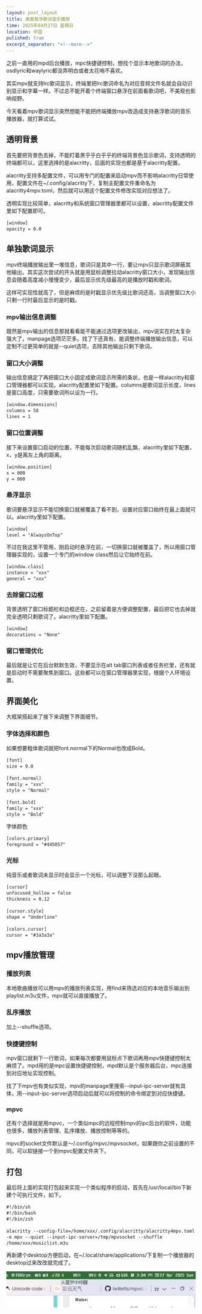 ```yaml
---
layout: post_layout
title: 桌面悬浮歌词音乐播放
time: 2025年04月27日 星期日
location: 中国
pulished: true
excerpt_separator: "<!--more-->"
---
```

之前一直用的mpd后台播放，mpc快捷键控制，想找个显示本地歌词的办法，osdlyric和waylyric都没弄明白或者太花哨不喜欢。
<!--more-->

其实mpv就支持lrc歌词显示，终端里把lrc歌词命名为对应音频文件名就会自动识别显示和字幕一样。不过总不能开着个终端窗口悬浮在前面看歌词吧，不美观也影响视野。

今天看着mpv歌词显示突然想能不能把终端播放mpv改造成支持悬浮歌词的音乐播放器，就打算试试。
## **透明背景** ##
首先要把背景色去掉，不能盯着黑乎乎白乎乎的终端背景色显示歌词，支持透明的终端都可以，这里选择的是alacritty，后面的实现也都是基于alacritty配置。

alacritty支持多配置文件，可以用专门的配置来启动mpv而不影响alacritty日常使用，配置文件在~/.config/alacritty下，复制主配置文件重命名为alacritty4mpv.toml，然后就可以用这个配置文件修改实现对应想法了。

透明实现比较简单，alacritty和系统窗口管理器里都可以设置，alacritty配置文件里如下配置即可。
```
[window]
opacity = 0.0
```
## **单独歌词显示** ##
mpv终端播放输出里一堆信息，歌词只是其中一行，要让mpv只显示歌词屏蔽其他输出。其实这次尝试的开头就是用鼠标调整拉动alacritty窗口大小，发现输出信息会随着高度减小慢慢变少，最后显示优先级最高的是播放时戳和歌词。

这样可实现性就高了，但是麻烦的是时戳显示优先级比歌词还高，当调整窗口大小只剩一行时最后显示的是时戳。
### **mpv输出信息调整** ###
既然是mpv输出的信息那就看看能不能通过选项更改输出，mpv说实在的太复杂强大了，manpage选项茫茫多。找了下还真有，能调整终端播放输出信息，可以定制不过更简单的就是--quiet选项，去除其他输出只剩下歌词。
### **窗口大小调整** ###
输出信息搞定了再把窗口大小固定成歌词显示所需的条状，也是一样alacritty和窗口管理器都可以实现。alacritty配置里如下配置。columns是歌词显示长度，lines是窗口高度，只需要歌词所以设为一行。
```
[window.dimensions]
columns = 58
lines = 1
```
### **窗口位置调整** ###
接下来设置窗口启动的位置，不能每次启动歌词随机乱飘，alacritty里如下配置，x，y是离左上角的距离。
```
[window.position]
x = 000
y = 000
```
### **悬浮显示** ###
歌词要悬浮显示不能切换窗口就被覆盖了看不到，设置对应窗口始终在最上面就可以。alacritty里如下配置。
```
[window]
level = "AlwaysOnTop"
```
不过在我这里不管用，刚启动时悬浮在前，一切换窗口就被覆盖了，所以用窗口管理器实现的，设置一个专门的window class然后让它始终在前。
```
[window.class]
instance = "xxx"
general = "xxx"
```
### **去除窗口边框** ###
背景透明了窗口标题栏和边框还在，之前留着是方便调整配置，最后把它也去掉就完全透明只剩歌词了。alacritty里如下配置。
```
[window]
decorations = "None"
```
### **窗口管理优化** ###
最后就是让它在后台默默生效，不要显示在alt tab窗口列表或者任务栏里，还有就是启动时不需要聚焦到窗口。这些都可以在窗口管理器里实现，根据个人环境设置。

## **界面美化** ##
大框架搭起来了接下来调整下界面细节。
### **字体选择和颜色** ###
如果想要粗体歌词就把font.normal下的Normal也改成Bold。
```
[font]
size = 9.0

[font.normal]
family = "xxx"
style = "Normal"

[font.bold]
family = "xxx"
style = "Bold"
```
字体颜色
```
[colors.primary]
foreground = "#445057"
```
### **光标** ###
纯音乐或者歌词未显示时会显示一个光标，可以调整下没那么起眼。
```
[cursor]
unfocused_hollow = false
thickness = 0.12

[cursor.style]
shape = "Underline"

[colors.cursor]
cursor = "#3a3a3a"

```
## **mpv播放管理** ##
### **播放列表** ###
本地歌曲播放可以用mpv的播放列表实现，用find来筛选对应的本地音乐输出到playlist.m3u文件，mpv就可以直接播放了。
### **乱序播放** ###
加上--shuffle选项。
### **快捷键控制** ###
mpv窗口就剩下一行歌词，如果每次都要用鼠标点下歌词再用mpv快捷键控制太麻烦了。mpd用的是mpc设置快捷键控制，mpd默认是个服务器后台，mpc连接到对应地址实现控制。

找了下mpv也有类似实现，mpv的manpage里搜索--input-ipc-server就有具体，用--input-ipc-server选项启动后就可以将控制的命令绑定到对应快捷键。
### **mpvc** ###
还有个选择就是用mpvc，一个类似mpc的远程控制mpv的ipc后台的软件，功能也很多，播放列表管理、乱序播放、播放控制等等的。

mpvc的socket文件默认是～/.config/mpvc/mpvsocket，如果跟你之前设置的不同，可以软链接一个到mpvc配置文件夹下。
## **打包** ##
最后将上面的实现打包起来实现一个类似程序的启动，首先在/usr/local/bin下新建个可执行文件，如下。
```
#!/bin/sh
#!/bin/bash
#!/bin/zsh

alacritty --config-file=/home/xxx/.config/alacritty/alacritty4mpv.toml -e mpv --quiet --input-ipc-server=/tmp/mpvsocket --shuffle /home/xxx/musiclist.m3u
```
再新建个desktop方便启动，在~/.local/share/applications/下复制一个播放器的desktop过来改改就完成了。


<img src="/assets/img/lyrics.gif" width="509px" />
